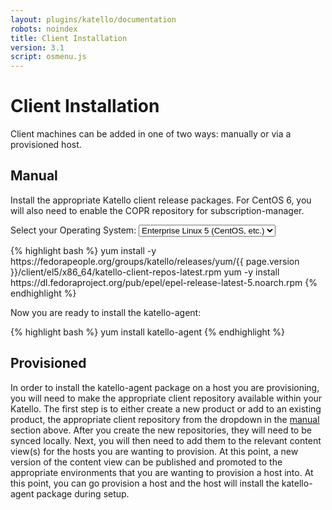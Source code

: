 ```yaml
---
layout: plugins/katello/documentation
robots: noindex
title: Client Installation
version: 3.1
script: osmenu.js
---
```


# Client Installation

Client machines can be added in one of two ways: manually or via a provisioned host.

## Manual

Install the appropriate Katello client release packages.  For CentOS 6, you will also need to enable the COPR repository for subscription-manager.

<p>
  Select your Operating System:
  <select id="operatingSystems">
     <option value="el5">Enterprise Linux 5 (CentOS, etc.)</option>
     <option value="el6">Enterprise Linux 6 (CentOS, etc.)</option>
     <option value="el7">Enterprise Linux 7 (CentOS, etc.)</option>
     <option value="f22">Fedora 22</option>
     <option value="f23">Fedora 23</option>
  </select>
</p>

<div id="el5" markdown="1">
{% highlight bash %}
yum install -y https://fedorapeople.org/groups/katello/releases/yum/{{ page.version }}/client/el5/x86_64/katello-client-repos-latest.rpm
yum -y install https://dl.fedoraproject.org/pub/epel/epel-release-latest-5.noarch.rpm
{% endhighlight %}
</div>

<div id="el6" style="display:none;" markdown="1">
{% highlight bash %}
wget https://copr.fedoraproject.org/coprs/dgoodwin/subscription-manager/repo/epel-6/dgoodwin-subscription-manager-epel-6.repo -O /etc/yum.repos.d/dgoodwin-subscription-manager-epel-6.repo
yum -y install https://dl.fedoraproject.org/pub/epel/epel-release-latest-6.noarch.rpm
yum install -y https://fedorapeople.org/groups/katello/releases/yum/{{ page.version }}/client/el6/x86_64/katello-client-repos-latest.rpm
{% endhighlight %}
</div>

<div id="el7" style="display:none;" markdown="1">
{% highlight bash %}
yum -y install https://dl.fedoraproject.org/pub/epel/epel-release-latest-7.noarch.rpm
yum install -y https://fedorapeople.org/groups/katello/releases/yum/{{ page.version }}/client/el7/x86_64/katello-client-repos-latest.rpm
{% endhighlight %}
</div>

<div id="f22" style="display:none;" markdown="1">
{% highlight bash %}
yum install -y https://fedorapeople.org/groups/katello/releases/yum/{{ page.version }}/client/f22/x86_64/katello-client-repos-latest.rpm
{% endhighlight %}
</div>

<div id="f23" style="display:none;" markdown="1">
{% highlight bash %}
yum install -y https://fedorapeople.org/groups/katello/releases/yum/{{ page.version }}/client/f23/x86_64/katello-client-repos-latest.rpm
{% endhighlight %}
</div>

Now you are ready to install the katello-agent:

{% highlight bash %}
yum install katello-agent
{% endhighlight %}

## Provisioned

In order to install the katello-agent package on a host you are provisioning, you will need to make the appropriate client repository available within your Katello. The first step is to either create a new product or add to an existing product, the appropriate client repository from the dropdown in the [manual](#manual) section above. After you create the new repositories, they will need to be synced locally. Next, you will then need to add them to the relevant content view(s) for the hosts you are wanting to provision. At this point, a new version of the content view can be published and promoted to the appropriate environments that you are wanting to provision a host into. At this point, you can go provision a host and the host will install the katello-agent package during setup.
